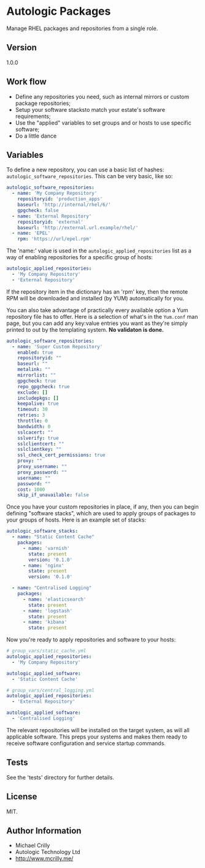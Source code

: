 # Autologic Packages

Manage RHEL packages and repositories from a single role.

## Version

1.0.0

## Work flow

- Define any repositories you need, such as internal mirrors or custom package repositories;
- Setup your software stacksto match your estate's software requirements;
- Use the "applied" variables to set groups and or hosts to use specific software;
- Do a little dance

## Variables

To define a new repository, you can use a basic list of hashes: ```autologic_software_repositories```. This can be very basic, like so:

```yaml
autologic_software_repositories:
  - name: 'My Company Repository'
    repositoryid: 'production_apps'
    baseurl: 'http://internal/rhel/6/'
    gpgcheck: false
  - name: 'External Repository'
    repositoryid: 'external'
    baseurl: 'http://external.url.example/rhel/'
  - name: 'EPEL'
    rpm: 'https://url/epel.rpm'
```

The 'name:' value is used in the ```autologic_applied_repositories``` list as a way of enabling repositories for a specific group of hosts:

```yaml
autologic_applied_repositories:
  - 'My Company Repository'
  - 'External Repository'
```

If the repository item in the dictionary has an 'rpm' key, then the remote RPM will be downloaded and installed (by YUM) automatically for you.

You can also take advantage of practically every available option a Yum repository file has to offer. Here is a selection of what's in the ```Yum.conf``` man page, but you can add any key:value entries you want as they're simply printed to out by the templating system. **No validaton is done.**

```yaml
autologic_software_repositories:
  - name: 'Super Custom Repository'
    enabled: true
    repositoryid: ""
    baseurl: ""
    metalink: ""
    mirrorlist: ""
    gpgcheck: true
    repo_gpgcheck: true
    exclude: []
    includepkgs: []
    keepalive: true
    timeout: 30
    retries: 3
    throttle: 0
    bandwidth: 0
    sslcacert: ""
    sslverify: true
    sslclientcert: ""
    sslclientkey: ""
    ssl_check_cert_permissions: true
    proxy: ""
    proxy_username: ""
    proxy_password: ""
    username: ""
    password: ""
    cost: 1000
    skip_if_unavailable: false
```

Once you have your custom repositories in place, if any, then you can begin defining "software stacks", which are used to apply groups of packages to your groups of hosts. Here is an example set of stacks:

```yaml
autologic_software_stacks:
  - name: "Static Content Cache"
    packages:
      - name: 'varnish'
        state: present
        version: '0.1.0'
      - name: 'nginx'
        state: present
        version: '0.1.0'

  - name: "Centralised Logging"
    packages:
      - name: 'elasticsearch'
        state: present
      - name: 'logstash'
        state: present
      - name: 'kibana'
        state: present
```

Now you're ready to apply repositories and software to your hosts:

```yaml
# group_vars/static_cache.yml
autologic_applied_repositories:
  - 'My Company Repository'

autologic_applied_software:
  - 'Static Content Cache'
```

```yaml
# group_vars/central_logging.yml
autologic_applied_repositories:
  - 'External Repository'

autologic_applied_software:
  - 'Centralised Logging'
```

The relevant repositories will be installed on the target system, as will all applicable software. This preps your systems and makes them ready to receive software configuration and service startup commands.

## Tests

See the 'tests' directory for further details.

## License

MIT.

## Author Information

- Michael Crilly
- Autologic Technology Ltd
- http://www.mcrilly.me/
